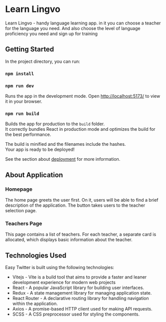 # Learn Lingvo

Learn Lingvo - handy language learning app. in it you can choose a teacher for the language you need. And also choose the level of language proficiency you need and sign up for training

## Getting Started

In the project directory, you can run:

### `npm install`

### `npm run dev`

Runs the app in the development mode.
Open [http://localhost:5173/](http://localhost:5173/) to view it in your browser.


### `npm run build`

Builds the app for production to the `build` folder.\
It correctly bundles React in production mode and optimizes the build for the best performance.

The build is minified and the filenames include the hashes.\
Your app is ready to be deployed!

See the section about [deployment](https://facebook.github.io/create-react-app/docs/deployment) for more information.


## About Application

### Homepage

The home page greets the user first. On it, users will be able to find a brief description of the application. The button takes users to the teacher selection page.

### Teachers Page

This page contains a list of teachers. For each teacher, a separate card is allocated, which displays basic information about the teacher.

## Technologies Used

Easy Twitter is built using the following technologies:
- Vitejs  - Vite is a build tool that aims to provide a faster and leaner development experience for modern web projects
- React - A popular JavaScript library for building user interfaces.
- Redux - A state management library for managing application state.
- React Router - A declarative routing library for handling navigation within the application.
- Axios - A promise-based HTTP client used for making API requests.
- SCSS - A CSS preprocessor used for styling the components.